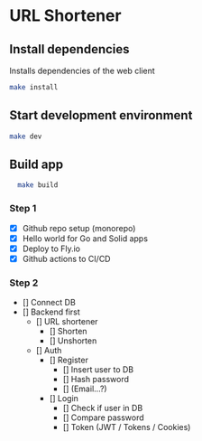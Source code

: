 # URL Shortener

## Install dependencies

Installs dependencies of the web client

```sh
make install
```

## Start development environment

```sh
make dev
```

## Build app

```sh
  make build
```

### Step 1

- [x] Github repo setup (monorepo)
- [x] Hello world for Go and Solid apps
- [x] Deploy to Fly.io
- [x] Github actions to CI/CD

### Step 2

- [] Connect DB
- [] Backend first
  - [] URL shortener
    - [] Shorten
    - [] Unshorten
  - [] Auth
    - [] Register
      - [] Insert user to DB
      - [] Hash password
      - [] (Email…?)
    - [] Login
      - [] Check if user in DB
      - [] Compare password
      - [] Token (JWT / Tokens / Cookies)
